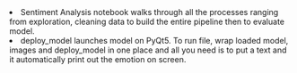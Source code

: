 <li> Sentiment Analysis notebook walks through all the processes ranging from exploration, cleaning data to build the entire pipeline then to evaluate model.
<li> deploy_model launches model on PyQt5. To run file, wrap loaded model, images and deploy_model in one place and all you need is to put a text and it automatically print out the emotion on screen.
